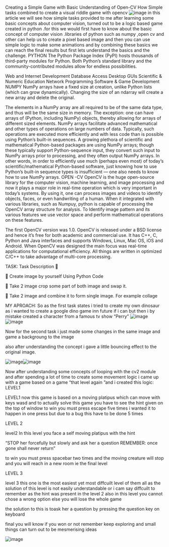 Creating a Simple Game with Basic Understanding of Open-CV
How Simple tasks combined to create a visual riddle game with opencv
![image](https://user-images.githubusercontent.com/85643641/204102673-3f0711be-9d1d-4c60-83ea-9a3916ba1f24.png)
in this article we will see how simple tasks provided to me after learning some basic concepts about computer vision, turned out to be a logic based game created in python .for this we would first have to know about the basic concept of computer vision .libraries of python such as numpy ,open cv and other can help us to create a pixel based image and then you can use simple logic to make some animations and by combining these basics we can reach the final results but first lets understand the basics and the challenge.
PYTHON
The Python Package Index (PyPI) hosts thousands of third-party modules for Python. Both Python’s standard library and the community-contributed modules allow for endless possibilities.

Web and Internet Development
Database Access
Desktop GUIs
Scientific & Numeric
Education
Network Programming
Software & Game Development
NUMPY
NumPy arrays have a fixed size at creation, unlike Python lists (which can grow dynamically). Changing the size of an ndarray will create a new array and delete the original.

The elements in a NumPy array are all required to be of the same data type, and thus will be the same size in memory. The exception: one can have arrays of (Python, including NumPy) objects, thereby allowing for arrays of different sized elements.
NumPy arrays facilitate advanced mathematical and other types of operations on large numbers of data. Typically, such operations are executed more efficiently and with less code than is possible using Python’s built-in sequences.
A growing plethora of scientific and mathematical Python-based packages are using NumPy arrays; though these typically support Python-sequence input, they convert such input to NumPy arrays prior to processing, and they often output NumPy arrays. In other words, in order to efficiently use much (perhaps even most) of today’s scientific/mathematical Python-based software, just knowing how to use Python’s built-in sequence types is insufficient — one also needs to know how to use NumPy arrays.
OPEN -CV
OpenCV is the huge open-source library for the computer vision, machine learning, and image processing and now it plays a major role in real-time operation which is very important in today’s systems. By using it, one can process images and videos to identify objects, faces, or even handwriting of a human. When it integrated with various libraries, such as Numpuy, python is capable of processing the OpenCV array structure for analysis. To Identify image pattern and its various features we use vector space and perform mathematical operations on these features.

The first OpenCV version was 1.0. OpenCV is released under a BSD license and hence it’s free for both academic and commercial use. It has C++, C, Python and Java interfaces and supports Windows, Linux, Mac OS, iOS and Android. When OpenCV was designed the main focus was real-time applications for computational efficiency. All things are written in optimized C/C++ to take advantage of multi-core processing.

TASK:
Task Description 📄

📌 Create image by yourself Using Python Code

📌 Take 2 image crop some part of both image and swap it.

📌 Take 2 image and combine it to form single image. For example collage

MY APROACH:
So as the first task states i tried to create my own dinosaur as i wanted to create a google dino game inn future if i can but then i by mistake created a character from a famous tv show “Perry”
![image](https://user-images.githubusercontent.com/85643641/204102716-3ae64614-8008-44c8-9c02-69edc0ab238f.png)![image](https://user-images.githubusercontent.com/85643641/204102728-676cef25-768b-46ce-8a0c-f11c354335f3.png)

Now for the second task i just made some changes in the same image and game a backgroung to the image

also after understanding the concept i gave a little bouncing effect to the original image.

![image](https://user-images.githubusercontent.com/85643641/204102748-ebeb881e-10db-456d-a67d-5893fae7b44e.png)![image](https://user-images.githubusercontent.com/85643641/204102754-7b81c6d2-65ad-46dc-b707-1a2c721dbfe3.png)

Now after understanding some concepts of looping with the cv2 module and after spending a lot of time to create some movement logic i came up with a game based on a game “that level again ”and i created this logic:
LEVEL1



LEVEL1
now this game is based on a moving platipus which can move with keys wasd and to actually solve this game you have to see the hint given on the top of window to win you must press escape five times i wanted it to happen in one press but due to a bug this have to be done 5 times

LEVEL 2


level2
In this level you face a self moving platipus with the hint

“STOP her forcefully but slowly and ask her a question REMEMBER: once gone shall never return”

to win you must press spacebar two times and the moving creature will stop and you will reach in a new room ie the final level

LEVEL 3


level 3
this one is the most easiest yet most diffcuilt level of them all as the solution of this level is not easily understandable or i cam say diffcuilt to remember as the hint was present in the level 2 also in this level you cannot chose a wrong option else you will lose the whole game

the solution to this is toask her a question by pressing the question key on keyboard


final you will know if you won or not
remember keep exploring and small things can turn out to be mesmerising ideas

![image](https://user-images.githubusercontent.com/85643641/204102799-ed6e500c-cbd2-400a-bb4a-eda4af0a5067.png)


